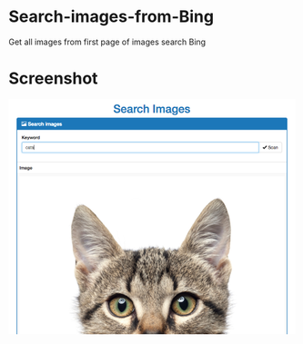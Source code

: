 # Search-images-from-Bing
Get all images from first page of images search Bing
# Screenshot
![](ScreenShot.png)